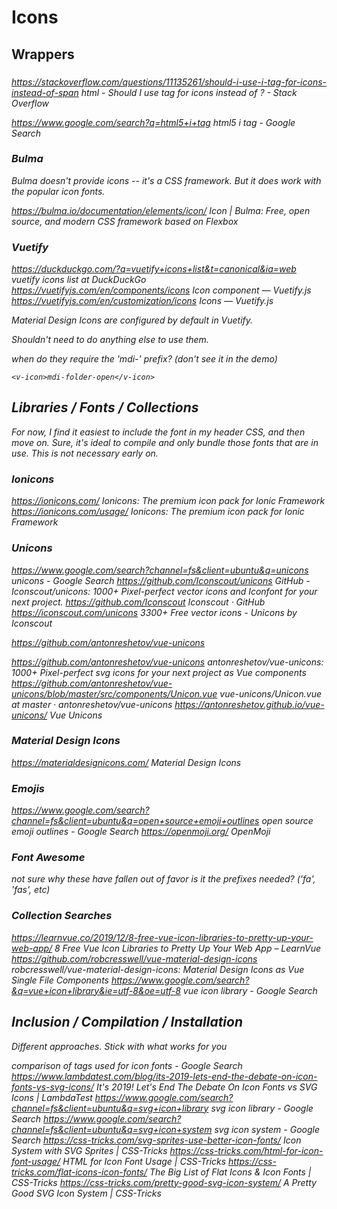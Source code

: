 # Icons


## Wrappers

### <i>

https://stackoverflow.com/questions/11135261/should-i-use-i-tag-for-icons-instead-of-span
html - Should I use <i> tag for icons instead of <span>? - Stack Overflow

https://www.google.com/search?q=html5+i+tag
html5 i tag - Google Search

### Bulma

Bulma doesn't provide icons -- it's a CSS framework. But it does work with the popular icon fonts. 

https://bulma.io/documentation/elements/icon/
Icon | Bulma: Free, open source, and modern CSS framework based on Flexbox

### Vuetify

https://duckduckgo.com/?q=vuetify+icons+list&t=canonical&ia=web
vuetify icons list at DuckDuckGo
https://vuetifyjs.com/en/components/icons
Icon component — Vuetify.js
https://vuetifyjs.com/en/customization/icons
Icons — Vuetify.js

Material Design Icons are configured by default in Vuetify.

Shouldn't need to do anything else to use them. 

when do they require the 'mdi-' prefix? (don't see it in the demo)

    <v-icon>mdi-folder-open</v-icon>


## Libraries / Fonts / Collections

For now, I find it easiest to include the font in my header CSS, and then move on. 
Sure, it's ideal to compile and only bundle those fonts that are in use. 
This is not necessary early on. 

### Ionicons

https://ionicons.com/
Ionicons: The premium icon pack for Ionic Framework
https://ionicons.com/usage/
Ionicons: The premium icon pack for Ionic Framework

### Unicons

https://www.google.com/search?channel=fs&client=ubuntu&q=unicons
unicons - Google Search
https://github.com/Iconscout/unicons
GitHub - Iconscout/unicons: 1000+ Pixel-perfect vector icons and Iconfont for your next project.
https://github.com/Iconscout
Iconscout · GitHub
https://iconscout.com/unicons
3300+ Free vector icons - Unicons by Iconscout

https://github.com/antonreshetov/vue-unicons

https://github.com/antonreshetov/vue-unicons
antonreshetov/vue-unicons: 1000+ Pixel-perfect svg icons for your next project as Vue components
https://github.com/antonreshetov/vue-unicons/blob/master/src/components/Unicon.vue
vue-unicons/Unicon.vue at master · antonreshetov/vue-unicons
https://antonreshetov.github.io/vue-unicons/
Vue Unicons

### Material Design Icons

https://materialdesignicons.com/
Material Design Icons

### Emojis

https://www.google.com/search?channel=fs&client=ubuntu&q=open+source+emoji+outlines
open source emoji outlines - Google Search
https://openmoji.org/
OpenMoji

### Font Awesome

not sure why these have fallen out of favor
is it the prefixes needed? ('fa', 'fas', etc)

### Collection Searches

https://learnvue.co/2019/12/8-free-vue-icon-libraries-to-pretty-up-your-web-app/
8 Free Vue Icon Libraries to Pretty Up Your Web App – LearnVue
https://github.com/robcresswell/vue-material-design-icons
robcresswell/vue-material-design-icons: Material Design Icons as Vue Single File Components
https://www.google.com/search?&q=vue+icon+library&ie=utf-8&oe=utf-8
vue icon library - Google Search


## Inclusion / Compilation / Installation

Different approaches. Stick with what works for you

comparison of tags used for icon fonts - Google Search
https://www.lambdatest.com/blog/its-2019-lets-end-the-debate-on-icon-fonts-vs-svg-icons/
It's 2019! Let's End The Debate On Icon Fonts vs SVG Icons | LambdaTest
https://www.google.com/search?channel=fs&client=ubuntu&q=svg+icon+library
svg icon library - Google Search
https://www.google.com/search?channel=fs&client=ubuntu&q=svg+icon+system
svg icon system - Google Search
https://css-tricks.com/svg-sprites-use-better-icon-fonts/
Icon System with SVG Sprites | CSS-Tricks
https://css-tricks.com/html-for-icon-font-usage/
HTML for Icon Font Usage | CSS-Tricks
https://css-tricks.com/flat-icons-icon-fonts/
The Big List of Flat Icons & Icon Fonts | CSS-Tricks
https://css-tricks.com/pretty-good-svg-icon-system/
A Pretty Good SVG Icon System | CSS-Tricks






